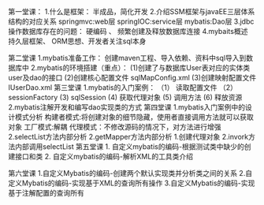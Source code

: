 第一堂课：
	1.什么是框架： 
			半成品，简化开发
	2.介绍SSM框架与javaEE三层体系结构的对应关系
			springmvc:web层      springIOC:service层      mybatis:Dao层
	3.jdbc操作数据库存在的问题：
			硬编码 、 频繁创建及释放数据库连接
	4.mybaits概述
			持久层框架、 ORM思想、开发者关注sql本身

第二堂课
	1.mybatis准备工作：
			创建maven工程、导入依赖、资料中sql导入到数据库中 
	2.mybatis的环境搭建（重点）：
			(1)创建了与数据库User表对应的实体类user及dao的接口
			(2)创建核心配置文件 sqlMapConfig.xml
			(3)创建映射配置文件 IUserDao.xml
第三堂课
	1.mybatis的入门案例：
			（1） 读取配置文件
			（2） sessionFactory
			 (3)  sqlSession
			 (4)  获取代理对象
			 (5)  调用方法
			 (6)  释放资源
  	2.mybatis注解开发和编写dao实现类的方式
第四堂课
	1.mybatis入门案例中的设计模式分析
			构建者模式:将创建对象的细节隐藏，使用者直接调用方法就可以获取对象
			工厂模式:解耦
			代理模式：不修改源码的情况下，对方法进行增强
	2.selectList方法内部分析
	2.getMapper方法内部分析
			1.创建代理对象
			2.invork方法内部调用selectList
第五堂课
	1. 自定义mybatis的编码-根据测试类中缺少的创建接口和类
	2. 自定义mybatis的编码-解析XML的工具类介绍

第六堂课
	1.自定义Mybatis的编码-创建两个默认实现类并分析类之间的关系
	2.自定义Mybatis的编码-实现基于XML的查询所有操作
	3.自定义Mybatis的编码-实现基于注解配置的查询所有
	
	

	